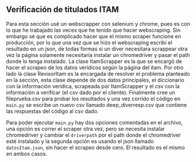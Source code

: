 ## Verificación de titulados ITAM

Para esta sección usé un webscrapper con selenium y chrome, pues es con lo que he trabajado las veces que he tenido que hacer webscraping. 
Sin embargo sé que es complicado hacer que el mismo scraper funcione en producción, por lo que una vez que se hizo el webscraping escribí el resultado en un json, de todas formas si un diver necesitara scrappear otra vez la página solamente necesitaría instalar un chromedriver y pasar el path donde lo tenga instalado. La clase ItamScrapper es la que se encargó de hacer el scrapeo de los datos verídicos según la página del itam. Por otro lado la clase RevisorItam es la encargada de resolver el problema planteado en la sección, esta clase depende de dos datos principales, el diccionario con la información verídica, scrapeada por ItamScrapper y el csv con la información a verificar (el csv dado por el cliente). 
Finalmente cree un fileprueba.csv para probar los resultados y una vez corrido el código en ```main.py``` se escribe un nuevo csv llamado deep_diverresp.csv que contiene las respuestas del código al csv dado. 

Para poder ejecutar ```main.py``` hay dos opciones comentadas en el archivo, una opción es correr el scraper otra vez, pero se necesita instalar chromedriver y cambiar el ```driverpath``` por el path donde el chromedriver esté instalado y la segunda opción es usando el json llamado ```datosItam.json```, sin hacer el scrapeo desde cero. El resultado es el mismo en ambos casos. 
